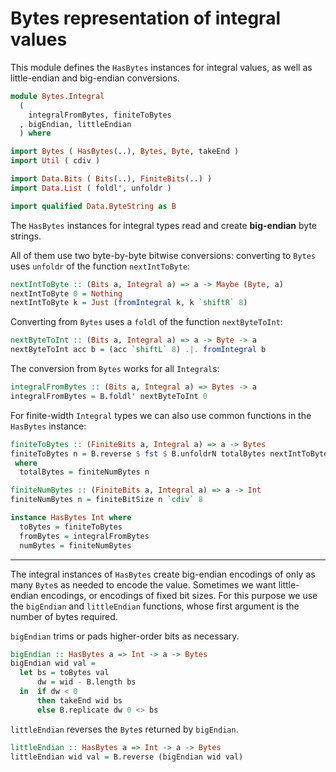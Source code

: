 # Bytes representation of integral values

This module defines the `HasBytes` instances for integral values,
as well as little-endian and big-endian conversions.

```haskell
module Bytes.Integral
  (
    integralFromBytes, finiteToBytes
  , bigEndian, littleEndian
  ) where

import Bytes ( HasBytes(..), Bytes, Byte, takeEnd )
import Util ( cdiv )

import Data.Bits ( Bits(..), FiniteBits(..) )
import Data.List ( foldl', unfoldr )

import qualified Data.ByteString as B
```

The `HasBytes` instances for integral types read and create
**big-endian** byte strings.

All of them use two byte-by-byte bitwise conversions:
converting to `Bytes` uses `unfoldr` of the function `nextIntToByte`:

```haskell
nextIntToByte :: (Bits a, Integral a) => a -> Maybe (Byte, a)
nextIntToByte 0 = Nothing
nextIntToByte k = Just (fromIntegral k, k `shiftR` 8)
```

Converting from `Bytes` uses a `foldl` of the function `nextByteToInt`:

```haskell
nextByteToInt :: (Bits a, Integral a) => a -> Byte -> a
nextByteToInt acc b = (acc `shiftL` 8) .|. fromIntegral b
```

The conversion from `Bytes` works for all `Integral`s:

```haskell
integralFromBytes :: (Bits a, Integral a) => Bytes -> a
integralFromBytes = B.foldl' nextByteToInt 0
```

For finite-width `Integral` types we can also use common functions
in the `HasBytes` instance:

```haskell
finiteToBytes :: (FiniteBits a, Integral a) => a -> Bytes
finiteToBytes n = B.reverse $ fst $ B.unfoldrN totalBytes nextIntToByte n
 where
  totalBytes = finiteNumBytes n

finiteNumBytes :: (FiniteBits a, Integral a) => a -> Int
finiteNumBytes n = finiteBitSize n `cdiv` 8

instance HasBytes Int where
  toBytes = finiteToBytes
  fromBytes = integralFromBytes
  numBytes = finiteNumBytes
```

---

The integral instances of `HasBytes` create big-endian encodings
of only as many `Byte`s as needed to encode the value.
Sometimes we want little-endian encodings, or encodings of fixed bit sizes.
For this purpose we use the `bigEndian` and `littleEndian` functions,
whose first argument is the number of bytes required.

`bigEndian` trims or pads higher-order bits as necessary.

```haskell
bigEndian :: HasBytes a => Int -> a -> Bytes
bigEndian wid val =
  let bs = toBytes val
      dw = wid - B.length bs
  in  if dw < 0
      then takeEnd wid bs
      else B.replicate dw 0 <> bs
```

`littleEndian` reverses the `Byte`s returned by `bigEndian`.

```haskell
littleEndian :: HasBytes a => Int -> a -> Bytes
littleEndian wid val = B.reverse (bigEndian wid val)
```
